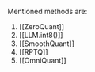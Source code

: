 Mentioned methods are:
1. [[ZeroQuant]]
2. [[LLM.int8()]]
3. [[SmoothQuant]]
4. [[RPTQ]]
5. [[OmniQuant]]